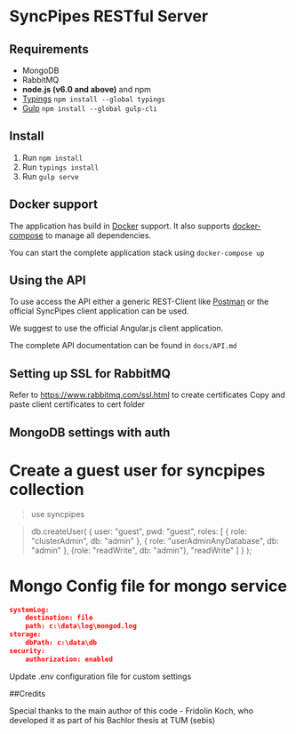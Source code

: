 # SyncPipes RESTful Server

## Requirements

* MongoDB
* RabbitMQ
* __node.js (v6.0 and above)__ and npm
* [Typings](https://github.com/typings/typings) `npm install --global typings`
* [Gulp](http://gulpjs.com/) `npm install --global gulp-cli`

## Install

1. Run `npm install`
1. Run `typings install` 
1. Run `gulp serve`

## Docker support

The application has build in [Docker](https://www.docker.com/) support. It also supports [docker-compose](https://github.com/docker/compose) to manage all dependencies.

You can start the complete application stack using `docker-compose up`

## Using the API

To use access the API either a generic REST-Client like [Postman](https://www.getpostman.com/) or the official SyncPipes client application can be used.

We suggest to use the official Angular.js client application.

The complete API documentation can be found in `docs/API.md`


## Setting up SSL for RabbitMQ
Refer to https://www.rabbitmq.com/ssl.html to create certificates
Copy and paste client certificates to cert folder 


## MongoDB settings with auth

# Create a guest user for syncpipes collection
> use syncpipes

> db.createUser( { user: "guest", pwd: "guest", roles: [ { role: "clusterAdmin", db: "admin" }, { role: "userAdminAnyDatabase", db: "admin" }, {role: "readWrite", db: "admin"}, "readWrite" ] } );

# Mongo Config file for mongo service
```json
systemLog:
    destination: file
    path: c:\data\log\mongod.log
storage:
    dbPath: c:\data\db
security:
    authorization: enabled
```

Update .env configuration file for custom settings

##Credits

Special thanks to the main author of this code - Fridolin Koch, who developed it as part of his Bachlor thesis at TUM (sebis)
